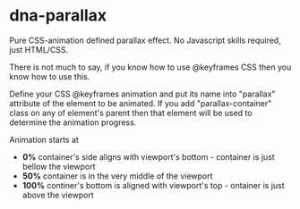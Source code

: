 # dna-parallax
Pure CSS-animation defined parallax effect. No Javascript skills required, just HTML/CSS.

There is not much to say, if you know how to use @keyframes CSS then you know how to use this.

Define your CSS @keyframes animation and put its name into "parallax" attribute of the element to be animated. If you add "parallax-container" class on any of element's parent then that element will be used to determine the animation progress.

Animation starts at 
* **0%** container's side aligns with viewport's bottom - container is just bellow the viewport 
* **50%** container is in the very middle of the viewport
* **100%** continer's bottom is aligned with viewport's top - ontainer is just above the viewport
